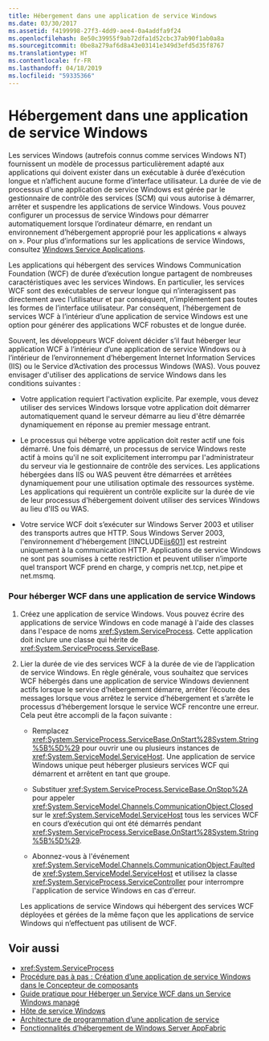 ```yaml
---
title: Hébergement dans une application de service Windows
ms.date: 03/30/2017
ms.assetid: f4199998-27f3-4dd9-aee4-0a4addfa9f24
ms.openlocfilehash: 8e50c39955f9ab72dfa1d52cbc37ab90f1ab0a8a
ms.sourcegitcommit: 0be8a279af6d8a43e03141e349d3efd5d35f8767
ms.translationtype: HT
ms.contentlocale: fr-FR
ms.lasthandoff: 04/18/2019
ms.locfileid: "59335366"
---
```

# <a name="hosting-in-a-windows-service-application"></a>Hébergement dans une application de service Windows
Les services Windows (autrefois connus comme services Windows NT) fournissent un modèle de processus particulièrement adapté aux applications qui doivent exister dans un exécutable à durée d’exécution longue et n’affichent aucune forme d’interface utilisateur. La durée de vie de processus d'une application de service Windows est gérée par le gestionnaire de contrôle des services (SCM) qui vous autorise à démarrer, arrêter et suspendre les applications de service Windows. Vous pouvez configurer un processus de service Windows pour démarrer automatiquement lorsque l’ordinateur démarre, en rendant un environnement d’hébergement approprié pour les applications « always on ». Pour plus d’informations sur les applications de service Windows, consultez [Windows Service Applications](https://go.microsoft.com/fwlink/?LinkId=89450).  
  
 Les applications qui hébergent des services Windows Communication Foundation (WCF) de durée d’exécution longue partagent de nombreuses caractéristiques avec les services Windows. En particulier, les services WCF sont des exécutables de serveur longue qui n’interagissent pas directement avec l’utilisateur et par conséquent, n’implémentent pas toutes les formes de l’interface utilisateur. Par conséquent, l’hébergement de services WCF à l’intérieur d’une application de service Windows est une option pour générer des applications WCF robustes et de longue durée.  
  
 Souvent, les développeurs WCF doivent décider s’il faut héberger leur application WCF à l’intérieur d’une application de service Windows ou à l’intérieur de l’environnement d’hébergement Internet Information Services (IIS) ou le Service d’Activation des processus Windows (WAS). Vous pouvez envisager d'utiliser des applications de service Windows dans les conditions suivantes :  
  
-   Votre application requiert l'activation explicite. Par exemple, vous devez utiliser des services Windows lorsque votre application doit démarrer automatiquement quand le serveur démarre au lieu d'être démarrée dynamiquement en réponse au premier message entrant.  
  
-   Le processus qui héberge votre application doit rester actif une fois démarré. Une fois démarré, un processus de service Windows reste actif à moins qu'il ne soit explicitement interrompu par l'administrateur du serveur via le gestionnaire de contrôle des services. Les applications hébergées dans IIS ou WAS peuvent être démarrées et arrêtées dynamiquement pour une utilisation optimale des ressources système. Les applications qui requièrent un contrôle explicite sur la durée de vie de leur processus d'hébergement doivent utiliser des services Windows au lieu d'IIS ou WAS.  
  
-   Votre service WCF doit s’exécuter sur Windows Server 2003 et utiliser des transports autres que HTTP. Sous Windows Server 2003, l'environnement d'hébergement [!INCLUDE[iis601](../../../../includes/iis601-md.md)] est restreint uniquement à la communication HTTP. Applications de service Windows ne sont pas soumises à cette restriction et peuvent utiliser n’importe quel transport WCF prend en charge, y compris net.tcp, net.pipe et net.msmq.  
  
### <a name="to-host-wcf-inside-of-a-windows-service-application"></a>Pour héberger WCF dans une application de service Windows  
  
1. Créez une application de service Windows. Vous pouvez écrire des applications de service Windows en code managé à l'aide des classes dans l'espace de noms <xref:System.ServiceProcess>. Cette application doit inclure une classe qui hérite de <xref:System.ServiceProcess.ServiceBase>.  
  
2. Lier la durée de vie des services WCF à la durée de vie de l’application de service Windows. En règle générale, vous souhaitez que services WCF hébergés dans une application de service Windows deviennent actifs lorsque le service d’hébergement démarre, arrêter l’écoute des messages lorsque vous arrêtez le service d’hébergement et s’arrête le processus d’hébergement lorsque le service WCF rencontre une erreur. Cela peut être accompli de la façon suivante :  
  
    -   Remplacez <xref:System.ServiceProcess.ServiceBase.OnStart%28System.String%5B%5D%29> pour ouvrir une ou plusieurs instances de <xref:System.ServiceModel.ServiceHost>. Une application de service Windows unique peut héberger plusieurs services WCF qui démarrent et arrêtent en tant que groupe.  
  
    -   Substituer <xref:System.ServiceProcess.ServiceBase.OnStop%2A> pour appeler <xref:System.ServiceModel.Channels.CommunicationObject.Closed> sur le <xref:System.ServiceModel.ServiceHost> tous les services WCF en cours d’exécution qui ont été démarrés pendant <xref:System.ServiceProcess.ServiceBase.OnStart%28System.String%5B%5D%29>.  
  
    -   Abonnez-vous à l'événement <xref:System.ServiceModel.Channels.CommunicationObject.Faulted> de <xref:System.ServiceModel.ServiceHost> et utilisez la classe <xref:System.ServiceProcess.ServiceController> pour interrompre l'application de service Windows en cas d'erreur.  
  
     Les applications de service Windows qui hébergent des services WCF déployées et gérées de la même façon que les applications de service Windows qui n’effectuent pas utilisent de WCF.  
  
## <a name="see-also"></a>Voir aussi

- <xref:System.ServiceProcess>
- [Procédure pas à pas : Création d’une application de service Windows dans le Concepteur de composants](https://go.microsoft.com/fwlink/?LinkId=94875)
- [Guide pratique pour Héberger un Service WCF dans un Service Windows managé](../../../../docs/framework/wcf/feature-details/how-to-host-a-wcf-service-in-a-managed-windows-service.md)
- [Hôte de service Windows](../../../../docs/framework/wcf/samples/windows-service-host.md)
- [Architecture de programmation d’une application de service](https://go.microsoft.com/fwlink/?LinkId=94876)
- [Fonctionnalités d’hébergement de Windows Server AppFabric](https://go.microsoft.com/fwlink/?LinkId=201276)
